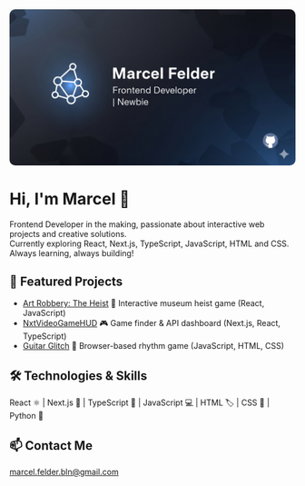 <div align="center">
  <img src="profile_banner.png" alt="Marcel Felder Frontend Developer | Newbie Banner" style="border-radius: 10px;">
</div>

# Hi, I'm Marcel 👋  
Frontend Developer in the making, passionate about interactive web projects and creative solutions.  
Currently exploring React, Next.js, TypeScript, JavaScript, HTML and CSS. Always learning, always building!

## 🚀 Featured Projects
- [Art Robbery: The Heist](https://github.com/MarcelFelder-git/01_art_robbery) 🎨 Interactive museum heist game (React, JavaScript)
- [NxtVideoGameHUD](https://github.com/MarcelFelder-git/02_nxt_videogame_hud) 🎮 Game finder & API dashboard (Next.js, React, TypeScript)
- [Guitar Glitch](https://github.com/MarcelFelder-git/03_guitar_glitch) 🎸 Browser-based rhythm game (JavaScript, HTML, CSS)



## 🛠 Technologies & Skills
React ⚛️ | Next.js 🚀 | TypeScript 📝 | JavaScript 💻 | HTML 🏷️ | CSS 🎨 | Python 🐍

## 📫 Contact Me
marcel.felder.bln@gmail.com

